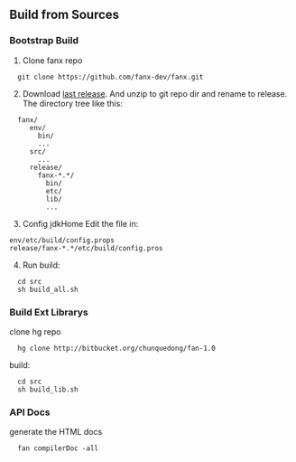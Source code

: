 

## Build from Sources

### Bootstrap Build ###
1. Clone fanx repo
```
  git clone https://github.com/fanx-dev/fanx.git
```
2. Download [last release](https://github.com/fanx-dev/fanx/releases). And unzip to git repo dir and rename to release. The directory tree like this:
```
  fanx/
     env/
       bin/
       ...
     src/
       ...
     release/
       fanx-*.*/
         bin/
         etc/
         lib/
         ...
```
3. Config jdkHome
Edit the file in:
```
env/etc/build/config.props
release/fanx-*.*/etc/build/config.pros
```
4. Run build:
```
  cd src
  sh build_all.sh
```

### Build Ext Librarys ###
clone hg repo
```
  hg clone http://bitbucket.org/chunquedong/fan-1.0
```
build:
```
  cd src
  sh build_lib.sh
```

### API Docs ###
generate the HTML docs
```
  fan compilerDoc -all
```

